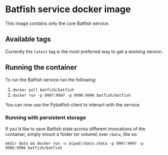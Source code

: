# Batfish service docker image

This image contains only the core Batfish service. 

## Available tags

Currently the `latest` tag is the most preferred way to get a working version.

## Running the container

To run the Batfish service run the following:

 1. `docker pull batfish/batfish`
 2. `docker run -p 9997:9997 -p 9996:9996 batfish/batfish`

You can now use the Pybatfish client to interact with the service.

### Running with persistent storage

If you'd like to save Batfish state across different invocations of the container, simply mount a folder (or volume) over `/data`, like so:

`mkdir data && docker run -v $(pwd)/data:/data -p 9997:9997 -p 9996:9996 batfish/batfish`
